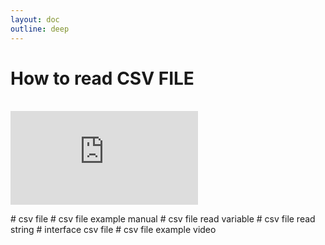 ```yaml
---
layout: doc
outline: deep
---
```


# How to read CSV FILE

<br>

<iframe class="iframe-resources" src="https://rainbowco-my.sharepoint.com/:p:/g/personal/hyoin_rainbow-robotics_com/EcbwKipayxxCgBoM1N4q50cBbLUtN7UvEr5xByISv-Ktpw?e=Fpvkzc&amp;action=embedview&amp;wdbipreview=true&amp;wdAr=1.7777777777777777" frameborder="0"></iframe>

\# csv file
\# csv file example manual
\# csv file read variable
\# csv file read string
\# interface csv file
\# csv file example video
